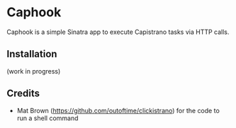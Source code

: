 Caphook
=======

Caphook is a simple Sinatra app to execute Capistrano tasks via HTTP calls.

Installation
------------

(work in progress)

Credits
-------
 * Mat Brown (https://github.com/outoftime/clickistrano) for the code to run a shell command